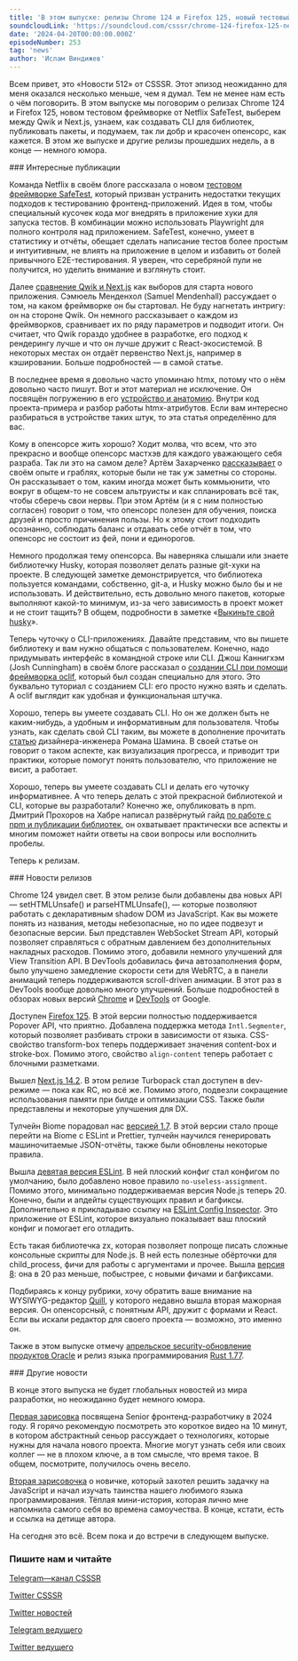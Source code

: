 ```yaml
---
title: 'В этом выпуске: релизы Chrome 124 и Firefox 125, новый тестовый фреймворк от Netflix SafeTest, выбор между Qwik и Next.js, создание CLI для библиотек, публикация пакетов, и немного про подводные камни опенсорса. В этом же выпуске и другие релизы прошедших недель, а в конце — немного юмора.'
soundcloudLink: 'https://soundcloud.com/csssr/chrome-124-firefox-125-netflix-safetest-sozdanie-cli-vnutri-htmx-opensors-grabli'
date: '2024-04-20T00:00:00.000Z'
episodeNumber: 253
tag: 'news'
author: 'Ислам Виндижев'
---
```


Всем привет, это «Новости 512» от CSSSR. Этот эпизод неожиданно для меня оказался несколько меньше, чем я думал. Тем не менее нам есть о чём поговорить. В этом выпуске мы поговорим о релизах Chrome 124 и Firefox 125, новом тестовом фреймворке от Netflix SafeTest, выберем между Qwik и Next.js, узнаем, как создавать CLI для библиотек, публиковать пакеты, и подумаем, так ли добр и красочен опенсорс, как кажется. В этом же выпуске и другие релизы прошедших недель, а в конце — немного юмора.

<ParagraphWithImage imageName="laptopNews" >
  ### Интересные публикации

Команда Netflix в своём блоге рассказала о новом [тестовом фреймворке SafeTest](https://habr.com/ru/companies/otus/articles/803049/), который призван устранить недостатки текущих подходов к тестированию фронтенд-приложений. Идея в том, чтобы специальный кусочек кода мог внедрять в приложение хуки для запуска тестов. В комбинации можно использовать Playwright для полного контроля над приложением. SafeTest, конечно, умеет в статистику и отчёты, обещает сделать написание тестов более простым и интуитивным, не влиять на приложение в целом и избавить от болей привычного E2E-тестирования. Я уверен, что серебряной пули не получится, но уделить внимание и взглянуть стоит.
</ParagraphWithImage>

Далее [сравнение Qwik и Next.js](https://outshift.cisco.com/blog/qwik-vs-nextjs) как выборов для старта нового приложения. Сэмюель Менденхол (Samuel Mendenhall) рассуждает о том, на каком фреймворке он бы стартовал. Не буду нагнетать интригу: он на стороне Qwik. Он немного рассказывает о каждом из фреймворков, сравнивает их по ряду параметров и подводит итоги. Он считает, что Qwik гораздо удобнее в разработке, его подход к рендерингу лучше и что он лучше дружит с React-экосистемой. В некоторых местах он отдаёт первенство Next.js, например в кэшировании. Больше подробностей — в самой статье.

В последнее время я довольно часто упоминаю htmx, потому что о нём довольно часто пишут. Вот и этот материал не исключение. Он посвящён погружению в его [устройство и анатомию](https://habr.com/ru/companies/timeweb/articles/799555/). Внутри код проекта-примера и разбор работы htmx-атрибутов. Если вам интересно разбираться в устройстве таких штук, то эта статья определённо для вас.

Кому в опенсорсе жить хорошо? Ходит молва, что всем, что это прекрасно и вообще опенсорс мастхэв для каждого уважающего себя разраба. Так ли это на самом деле? Артём Захарченко [рассказывает](https://habr.com/ru/articles/802845/) о своём опыте и граблях, которые были не так уж заметны со стороны. Он рассказывает о том, каким иногда может быть коммьюнити, что вокруг в общем-то не совсем альтруисты и как спланировать всё так, чтобы сберечь свои нервы. При этом Артём (и я с ним полностью согласен) говорит о том, что опенсорс полезен для обучения, поиска друзей и просто причинения пользы. Но к этому стоит подходить осознанно, соблюдать баланс и отдавать себе отчёт в том, что опенсорс не состоит из фей, пони и единорогов.

Немного продолжая тему опенсорса. Вы наверняка слышали или знаете библиотечку Husky, которая позволяет делать разные git-хуки на проекте. В следующей заметке демонстрируется, что библиотека пользуется командами, собственно, git-а, и Husky можно было бы и не использовать. И действительно, есть довольно много пакетов, которые выполняют какой-то минимум, из-за чего зависимость в проект может и не стоит тащить? В общем, подробности в заметке «[Выкиньте свой husky](https://habr.com/ru/articles/807763/)».

Теперь чуточку о CLI-приложениях. Давайте представим, что вы пишете библиотеку и вам нужно общаться с пользователем. Конечно, надо придумывать интерфейс в командной строке или CLI. Джош Каннигхэм (Josh Cunningham) в своём блоге рассказал о [создании CLI при помощи фреймворка oclif](https://www.joshcanhelp.com/oclif/), который был создан специально для этого. Это буквально туториал с созданием CLI: его просто нужно взять и сделать. А oclif выглядит как удобная и функциональная штучка.

Хорошо, теперь вы умеете создавать CLI. Но он же должен быть не каким-нибудь, а удобным и информативным для пользователя. Чтобы узнать, как сделать свой CLI таким, вы можете в дополнение прочитать [статью](https://evilmartians.com/chronicles/cli-ux-best-practices-3-patterns-for-improving-progress-displays) дизайнера-инженера Романа Шамина. В своей статье он говорит о таком аспекте, как визуализация прогресса, и приводит три практики, которые помогут понять пользователю, что приложение не висит, а работает.

Хорошо, теперь вы умеете создавать CLI и делать его чуточку информативнее. А что теперь делать с этой прекрасной библиотекой и CLI, которые вы разработали? Конечно же, опубликовать в npm. Дмитрий Прохоров на Хабре написал развёрнутый гайд [по работе с npm и публикации библиотек](https://habr.com/ru/articles/804403/), он охватывает практически все аспекты и многим поможет найти ответы на свои вопросы или восполнить пробелы.

Теперь к релизам.

<ParagraphWithImage imageName="manWithLaptop">
  ### Новости релизов

Chrome 124 увидел свет. В этом релизе были добавлены два новых API — setHTMLUnsafe() и parseHTMLUnsafe(), — которые позволяют работать с декларативным shadow DOM из JavaScript. Как вы можете понять из названия, методы небезопасные, но по идее подвезут и безопасные версии. Был представлен WebSocket Stream API, который позволяет справляться с обратным давлением без дополнительных накладных расходов. Помимо этого, добавили немного улучшений для View Transition API. В DevTools добавилась фича автозаполнения форм, было улучшено замедление скорости сети для WebRTC, а в панели анимаций теперь поддерживаются scroll-driven анимации. В этот раз в DevTools вообще довольно много улучшений. Больше подробностей в обзорах новых версий [Chrome](https://developer.chrome.com/blog/new-in-chrome-124) и [DevTools](https://developer.chrome.com/blog/new-in-devtools-124) от Google.
</ParagraphWithImage>

Доступен [Firefox 125](https://developer.mozilla.org/en-US/docs/Mozilla/Firefox/Releases/125). В этой версии полностью поддерживается Popover API, что приятно. Добавлена поддержка метода `Intl.Segmenter`, который позволяет разбивать строки в зависимости от языка. CSS-свойство transform-box теперь поддерживает значения content-box и stroke-box. Помимо этого, свойство `align-content` теперь работает с блочными разметками.

Вышел [Next.js 14.2](https://nextjs.org/blog/next-14-2). В этом релизе Turbopack стал доступен в dev-режиме — пока как RC, но всё же. Помимо этого, подвезли сокращение использования памяти при билде и оптимизации CSS. Также были представлены и некоторые улучшения для DX.

Тулчейн Biome порадовал нас [версией 1.7](https://biomejs.dev/blog/biome-v1-7/). В этой версии стало проще перейти на Biome с ESLint и Prettier, тулчейн научился генерировать машиночитаемые JSON-отчёты, также были обновлены некоторые правила.

Вышла [девятая версия ESLint](https://eslint.org/blog/2024/04/eslint-v9.0.0-released/). В ней плоский конфиг стал конфигом по умолчанию, было добавлено новое правило `no-useless-assignment`. Помимо этого, минимально поддерживаемая версия Node.js теперь 20. Конечно, были и апдейты существующих правил и багфиксы. Дополнительно я прикладываю ссылку на [ESLint Config Inspector](https://eslint.org/blog/2024/04/eslint-config-inspector/). Это приложение от ESLint, которое визуально показывает ваш плоский конфиг и помогает его отладить.

Есть такая библиотечка zx, которая позволяет попроще писать сложные консольные скрипты для Node.js. В ней есть полезные обёрточки для child_process, фичи для работы с аргументами и прочее. Вышла [версия 8](https://github.com/google/zx/releases/tag/8.0.0): она в 20 раз меньше, побыстрее, с новыми фичами и багфиксами.

Подбираясь к концу рубрики, хочу обратить ваше внимание на WYSIWYG-редактор [Quill](https://quilljs.com/), у которого недавно вышла вторая мажорная версия. Он опенсорсный, с понятным API, дружит с формами и React. Если вы искали редактор для своего проекта — возможно, это именно он.

Также в этом выпуске отмечу [апрельское security-обновление продуктов Oracle](https://blogs.oracle.com/security/post/april-2024-cpu-released) и релиз языка программирования [Rust 1.77](https://blog.rust-lang.org/2024/03/21/Rust-1.77.0.html).

<ParagraphWithImage imageName="laptopNews" >
    ### Другие новости

В конце этого выпуска не будет глобальных новостей из мира разработки, но неожиданно будет немного юмора.

[Первая зарисовка](https://www.youtube.com/watch?v=aWfYxg-Ypm4) посвящена Senior фронтенд-разработчику в 2024 году. Я горячо рекомендую посмотреть это короткое видео на 10 минут, в котором абстрактный сеньор рассуждает о технологиях, которые нужны для начала нового проекта. Многие могут узнать себя или своих коллег — не в плохом ключе, а в том смысле, что время такое. В общем, посмотрите, получилось очень весело.
</ParagraphWithImage>

[Вторая зарисовочка](https://habr.com/ru/articles/808179/) о новичке, который захотел решить задачку на JavaScript и начал изучать таинства нашего любимого языка программирования. Тёплая мини-история, которая лично мне напомнила самого себя во времена самоучества. В конце, кстати, есть и ссылка на детище автора.

На сегодня это всё. Всем пока и до встречи в следующем выпуске.

  ### Пишите нам и читайте
  [Telegram—канал CSSSR](https://t.me/csssr)

  [Twitter CSSSR](https://twitter.com/csssr_dev)

  [Twitter новостей](https://twitter.com/csssr_news)

  [Telegram ведущего](https://t.me/Vindizh)

  [Twitter ведущего](https://twitter.com/Vindizh)
